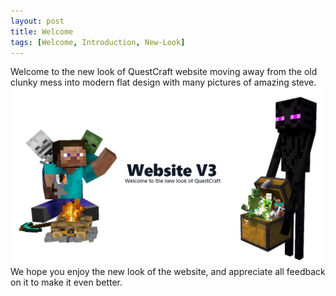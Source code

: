 ```yaml
---
layout: post
title: Welcome
tags: [Welcome, Introduction, New-Look]
---
```


Welcome to the new look of QuestCraft website moving away from the old clunky mess into modern flat design with many pictures of amazing steve.
![enter image description here](../images/post-images/welcome.png)
We hope you enjoy the new look of the website, and appreciate all feedback on it to make it even better.  